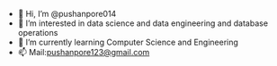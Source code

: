 - 👋 Hi, I’m @pushanpore014
- 👀 I’m interested in data science and data engineering and database operations
- 🌱 I’m currently learning Computer Science and Engineering 
- 📫 Mail:pushanpore123@gmail.com

<!---
pushanpore014/pushanpore014 is a ✨ special ✨ repository because its `README.md` (this file) appears on your GitHub profile.
You can click the Preview link to take a look at your changes.
--->
